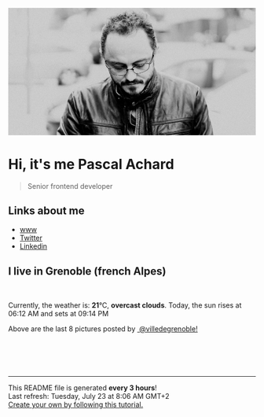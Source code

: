 ![Pascal Achard](./images/photo-pascal-achard.jpg)
# Hi, it's me Pascal Achard
> Senior frontend developer

## Links about me
- [www](https://www.pascal-achard.com)
- [Twitter](https://twitter.com/botmaster)
- [Linkedin](http://www.linkedin.com/in/pascal-achard)


## I live in Grenoble (french Alpes)
<img src="https://openweathermap.org/img/wn/04d@2x.png" alt="">

Currently, the weather is: **21**°C, **overcast clouds**.
Today, the sun rises at 06:12 AM and sets at 09:14 PM

Above are the last 8 pictures posted by <a href="https://www.instagram.com/villedegrenoble/" target="_blank"><img alt="" src="https://upload.wikimedia.org/wikipedia/commons/thumb/e/e7/Instagram_logo_2016.svg/1024px-Instagram_logo_2016.svg.png" width="20"/> @villedegrenoble!</a>

<p style="display: flex; flex-wrap: wrap; gap: 20px;">
        <img src="https://cdn1.picuki.com/hosted-by-instagram/q/0exhNuNYnjBcaS3SYdxKjf8F2vJ1Wg9SZ60STLepjSVmIR1vLHOapZA0mpCl6yRxIwVgFDeSYztk7Y8oU1lWCj1yPEzWSbKNTzhd762eUOfN0jdm9Z5llLgxKXAZYHCq8MclOzjYMTIfQeoEH%7C%7Cbx7a8Koru5A2MEo1zRMrBC0GAG4YWbVqFKwoV98aGIjl%7C%7Cg5ZB8JzlNpiZzakosrNTUuS4LW+bxP4B3qqwxebkPtcQE%7C%7C7K%7C%7Cy3X+LmMpRGF2FG3J7IOVyN8TyA3dcwRv8E+xQIEMA24QtRO+sxtsk6Mf2YbyI6xM+N8Z96PUTjtQEjktrhNRk5W+nybyY2Wwgm5I8nj92IrhXPQl9bj6EKGzT+q84jvxdJ7vUehoGCkrTq6bUFzed7jjQcdRy9sfI9l39g+W3zm%7C%7CZ4rD0DlQVhAYtSO5PZ1kc%7C%7CuO1Z2wq1X4rDvZ8y8sgpSeKOVNkFkb%7C%7CcDQv1BaLS2VVpwJBDrV5kMrFoMYc+2dysg=.jpeg" alt="" width="200"/>
        <img src="https://cdn1.picuki.com/hosted-by-instagram/q/0exhNuNYnjBcaS3SYdxKjf8F2vJ1Wg9SZ60STLepjSVmIR1vLHOapZA0mpCl6yRxIwVgFDeSYztk7Y8vVF9QCj1yPEzXSLaPSztR5queXe7N0T1g%7C%7CZJhl7g1KHcWZnWn88IoUwmYdSgIGaYDG7uo+qhT5aGuO1lQpzaEW+oR9z5G7NCnV6xhz580r6GDhx+oucoyIDND%7C%7CHg1JU46o9CUqTUHGsv+MfF3pLUqF+dfzPgL6NDhkyblAm4sQTh1ERu3r6LwyOUtkyTAWGVu3DLhQq02cm0xsAS45wEQk60PqcOhN48wjrNt96nQc2UGXGRumB9ricmQjRLVRmqij25m+jD89oblX+Qt9LjEFOuzQp666GSTSv+MWbhPXy1CVbrZWwKMcMqXPuxU26VIJNNj2xOs1xbuV4fO4yZSCABoj2SeOapSWeWenLyV4VjfpzunkD881sO+JuUK6QoOo+evrzl1ekPVDMwSYzaFjAR0.jpeg" alt="" width="200"/>
        <img src="https://cdn1.picuki.com/hosted-by-instagram/q/0exhNuNYnjBcaS3SYdxKjf8F2vJ1Wg9SZ60STLepjSVmIR1vLHOapZA0mpCl6yRxIwVgFDeSYztk7Y8rUV9SDz1yPEzXSbyARDhd7K2cVezN1jBj85Vonbo1LHUdZHOm%7C%7C8EqXAmYdSgIGaYDG7uo+qhT5aGuO1lQpTb9d7JGmC4E5ZObS6olhMF4pJ2Jg3Tt%7C%7C9kiJzJE5m4vMAQrptqO52hEX%7C%7CD+O8BnsaBwVLYBxMQK5qnRlSaHEmw+Jj8uTnagtIj+kOYA2HXjXBFrwzWjaKwWHhsVr0O8nx9kirUezoCmOdBM9s9psvDAbUcmfk0tpBdszcPwwmXEb1+q3kBaxl%7C%7CYx6rsX+QXvrv6COmwX%7C%7C7x4RX1eZ76Je9jeVdfL92TAHuZc9H4VYValYkYUa0I2FbooFaCVYnW8SJWFD1+1jaEW8slee++1IGs0XnvrwyasDARxei6RLF%7C%7C0U9O+JbAwktLWDrJAJUZbRWCiHIHQ5h%7C%7Cf733jZfQNrBAG0ZTaA==.jpeg" alt="" width="200"/>
        <img src="https://cdn1.picuki.com/hosted-by-instagram/q/0exhNuNYnjBcaS3SYdxKjf8F2vJ1Wg5SZ60STLepjSVmIR1vLHOapZA0mpCj4yRwKg5lHDeVeSBk4YkqU1hRDlIVPUXdS7SOTjZU6KyYVO+h11ph%7C%7CZVmlbowLXEeY3Sm98EsVWLGBCxWFOkXULjh7uZE+OXqbjYbpzOaNKpDmG4CsPygS7Y4wIEn3afU1XT2vdBhPGseolQyLBlm8oWclTQJY%7C%7Czkb913qq9jQ7kYx8QB7LujyGu7FWMjdX1qFjeNu4aPnOEOwxzmdwo7+nX6FvltaXMQgmq0vxVsp9R4o6GSZq5+4KoJ5qv5WmEhS19yiSEolZCwygLiWTGqj1Rw4kHy4%7C%7CWycfx78dilY%7C%7CyVCIu58wD5SoPEO7EYEF0GOPCAUA3XJeHhMJ5Us7F6NtZ621fh+QPoebrciiRFKjQZpiPNA5ctFau8kPz11FKWvTONnxQylJHjeeAJnAg=.jpeg" alt="" width="200"/>
        <img src="https://cdn1.picuki.com/hosted-by-instagram/q/0exhNuNYnjBcaS3SYdxKjf8F2vJ1Wg5SZ60STLepjSVmIR1vLHOapZA0mpCl6yRxIwVgFDeSYztk7Y8uVVlSDz1yPEzXSLSBSz5W666dV+fN1z1h8ZFjlrsyL3AcYHOs98coUAmYdSgIGaYDG7uo+qhT5aGuO1lQpzb9d7JGmC4E5ZPiZ6x29Zk0v7GEj0Xx7oolaT5O9T9sdwcrptPTpCkeXfPiM8M6pq56AIgCifgG6vuzynXuV1IkeFFxHzPCkIzZiec3gQz6ZTYJrGqJUa4ceW0co2L9shI8760BudShZJpM+N8ZkObUT2RaCCE+4R1pr5e8lCvIV2usxh5%7C%7C2VHL7Je2JtACn4LdAdKKeNHi1A%7C%7CaW+DxJf4feT9cJLKEHlzfIqL7Uo5WntYfTMdv7n+79FSnfbz62ThSN2Z1r2CDFpBlWa+Mxvz39HPmiwyJkFUCk5W+YuMKkApatMqItFAtWCiXJuttfQvY2m8xG9odKbyby8qC.jpeg" alt="" width="200"/>
        <img src="https://cdn1.picuki.com/hosted-by-instagram/q/0exhNuNYnjBcaS3SYdxKjf8F2vJ1Wg9SZ60STLepjSVmIR1vLHOapZA0mpCl6yRxIwVgFDeSYztk7Y0pWV9UCD1yPEzXSbGIRTtR5qqcUebN1DFn8JNpl7k3JH0bbH6p8MUsOzjYMTIfQeoEH%7C%7Cbx7a8Koru5A2MGo1zRMrBC0GAG4fy3UPI7mslm3ayEv0PxtpcyKzNe92U1aUospYmX+HQJWPr5PN1gpKZlR7pCicgIrdDgmBq7EHl3Kj4tUQ+RubTOl+1etXb%7C%7CcAIQ%7C%7CzayXZwKeEcwl1KThAZng61ojYGvaaxC6K874bf2bUcmfipopBYzx9no0SrKV2Oo3EtX%7C%7CGvW2+6caM8+iLHRP96XYMzG+AyRQ4XrQZZoWm0iB7mFdxqPBLvkSstalNwCSb5B3wPloDmcTZL90gJOKwdSpHncIcZCcfKE1vudzW3XjRqn8zIDv+2sSKZl+VEK+sjVwjJsP3PDWJ4ZGmCHiwMDVOFOcoHbl5qJM+oRHUdR.jpeg" alt="" width="200"/>
        <img src="https://cdn1.picuki.com/hosted-by-instagram/q/0exhNuNYnjBcaS3SYdxKjf8F2vJ1Wg5SZ60STLepjSVmIR1vLHOapZA0mpCl6yRxIwVgFDeSYztl5IIvVlhXDz1yPU3fTb2MRT9Q7KSeXOnN0DNk95Vlkrc0Kn0dbHSm9MQrOzjYMTIfQeoEH%7C%7Cbx7a8Koru5A2MGo1zRMrBC0GAG4fy3UPI7mslm3ayEv0PxtpcyKzNe92U1aUospYmX+XQJWPr5PN1gpKZlR7pCicgIrdDgmBq7EHl3Kj4oUQ+RubTOl+1eihu+Sx8x2UuqUqIKeEcwl1Kc5CwXuL5ojYGvaaxC6K874bf2bUcmfipopBYzx9no0SrKV2Oo3EtX%7C%7CGvW2+6caM8+i4%7C%7CZdd6pYMHE1iaTQ6vzRZVodC4iF7mFdxqPBLvkSstalNwCSb5B3wPloDmcTZTm2EVlFxNrojufKrw9EPHPlaquzX71linbjwI+3didWLRY+glppsmF2xxsP3PDWJ4ZGmCEjHN1VOFOcoHbl5qJM+oRHUdR.jpeg" alt="" width="200"/>
        <img src="https://cdn1.picuki.com/hosted-by-instagram/q/0exhNuNYnjBcaS3SYdxKjf8F2vJ1Wg9SZ60STLepjSVmIR1vLHOapZA0mpCj4yRwKg5lHDeVeSBk4YsjUVRQAloVPUzZSrOOTjtR7qqYXOqg1lpi9Z9hl7w0KnQdZXOu98QtU2%7C%7CABCxWFOkXULjh7uZE+OXsbzEboDKQKrJDmjdttdCwFahlza4ls%7C%7CfBv0Xm1IwleS5J%7C%7CWU1IUc8797erW5HDrrzNsB9q7JjR7Aei8pL6ODj3Rq2ElIpenojRmDO%7C%7CLTPnNEMjSC1bDY%7C%7C6USRHowoAmUv1l6VoREUops6jozkM4RphP8+6PSDTmVeDmo790A4x8Pkk3KaOTP4iBsAwjiGm7a3NPsiq8jRCsLMVov+7gDhT5CYF7hOAC1CVbrZWwKMcMqXPux424pAFq1++Hm6qTS%7C%7CIbnH2DRpDA1FjCWZJJhRaKu26LeUw37HszCpuBI81sO+JuUK6QoPq+esrzl1ekPVDMwSYzaFjAR0.jpeg" alt="" width="200"/>
</p>

------------
<p>This README file is generated <b>every 3 hours</b>!
    <br />Last refresh: Tuesday, July 23 at 8:06 AM GMT+2
    <br /><a href="https://medium.com/@th.guibert/how-to-create-a-self-updating-readme-md-for-your-github-profile-f8b05744ca91">Create your own by following this tutorial.</a>
</p>
<p><a href="https://github.com/botmaster/botmaster/actions/workflows/main.yaml"><img alt="" src="https://github.com/botmaster/botmaster/actions/workflows/main.yaml/badge.svg" /></a></p>

